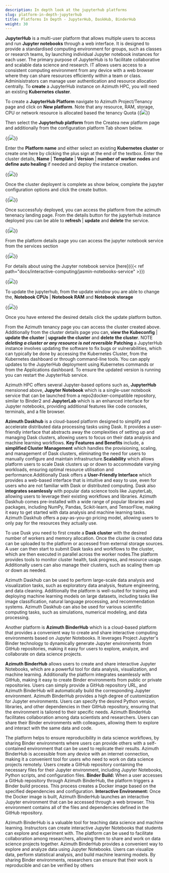 ```yaml
---
description: In depth look at the jupyterhub platforms
slug: platform-in-depth-jupyterhub
title: Platforms In Depth - JupyterHub, DaskHub, BinderHub
weight: 30
---
```

**JupyterHub** is a multi-user platform that allows multiple users to access and run **Jupyter notebooks** through a web interface.
It is designed to provide a standardised computing environment for groups, such as classes or research teams, by launching individual
Jupyter notebook instances for each user. The primary purpose of JupyterHub is to facilitate collaborative and scalable data science and
research. IT allows users access to a consistent computing environment from any device with a web browser where they can share resources
efficiently within a team or class. Adminisistrators can manage user authentication and resource allocation centrally.
To **create** a JupyterHub instance on Azimuth HPC, you will need an existing **Kubernetes cluster**.

To create a **JupyterHub Platform** navigate to Azimuth Project/Tenancy page and click on **New platform**. Note that any resource, RAM, storage, CPU or network resource is allocated based the tenancy Quota
  {{<image src="img/docs/azimuth-images/azimuth-new-platform-jupyterhub.jpg" caption="New platform" wrapper="col-9 mx-auto" wrapper="text-center">}}

Then select the **Jupyterhub platform** from the Createa new platform page and additionally from the configuration platform
Tab shown below.

{{<image src="img/docs/azimuth-images/azimuth-jupyterhub-details.jpg" caption="New Jupyterhub platform details" wrapper="col-9 mx-auto" wrapper="text-center">}}

Enter the **Platform name** and either select an existing **Kubernetes cluster** or create one here by clicking the plus sign at the end of the textbox. Enter the cluster details, **Name** | **Template** | **Version** | **number of worker nodes** and **define auto healing** if needed and deploy the instance creation.

{{<image src="img/docs/azimuth-images/azimuth-cluster-details.jpg" caption="cluster details" wrapper="col-9 mx-auto" wrapper="text-center">}}

Once the cluster deployent is complete as show below, complete the jupyter configuration options and click the create button.

{{<image src="img/docs/azimuth-images/azimuth-cluster-deployment-complete.jpg" caption="cluster deployment complete" wrapper="col-9 mx-auto" wrapper="text-center">}}

Once successfuly deployed, you can access the platform from the azimuth tenenacy landing page. From the details button for the jupyterhub instance deployed you can be able to **refresh** | **update** and **delete** the service.

{{<image src="img/docs/azimuth-images/azimuth-jupyterhub-and-cluster-deployed.jpg" caption="jupyterhub deployment complete" wrapper="col-9 mx-auto" wrapper="text-center">}}

From the platform details page you can access the jupyter notebook service from the services section
  
{{<image src="img/docs/azimuth-images/azimuth-jupyterhub-platform-details-page.jpg" caption="jupyterhub details" wrapper="col-9 mx-auto" wrapper="text-center">}}

For details about using the Jupyter notebook service [here]({{< ref path="docs/interactive-computing/jasmin-notebooks-service" >}})

{{<image src="img/docs/azimuth-images/azimuth-jupyterhub-service.jpg" caption="jupyterhub services" wrapper="col-9 mx-auto" wrapper="text-center">}}

To  update the jupyterhub, from the update window you are able to change the, **Notebook CPUs** | **Notebook RAM** and **Notebook storage**

{{<image src="img/docs/azimuth-images/azimututh-jupyterhub-update.jpg" caption="jupyterhub update" wrapper="col-9 mx-auto" wrapper="text-center">}}

Once you have entered the desired details click the update platform button.

From the Azimuth tenancy page you can access the cluster created above. Additionally from the cluster details page you can, **view the Kubeconfig** | **update the cluster** | **upgrade the cluster** and **delete the cluster**. NOTE ***deleting a cluster or any resource is not reversible*** **Patching** a JupyterHub instance involves updating the software to fix bugs or vulnerabilities, which can typically be done by accessing the Kubernetes Cluster, from the Kubernetes dashboard or through command-line tools. You can apply updates to the JupyterHub deployment using Kubernetes commands or from the Applications dashboard. To ensure the updated version is running you can restart the JupyterHub service.

Azimuth HPC offers several Jupyter-based options such as, **JupyterHub** mensioned above, **Jupyter Notebook** which is a single-user notebook service that can be launched from a repo2docker-compatible repository, similar to Binder2 and **JupyterLab** which is an enhanced interface for Jupyter notebooks, providing additional features like code consoles, terminals, and a file browser.

**Azimuth Daskhub** is a cloud-based platform designed to simplify and accelerate distributed data processing tasks using Dask. It provides a user-friendly interface that abstracts away the complexities of setting up and managing Dask clusters, allowing users to focus on their data analysis and machine learning workflows.
**Key Features and Benefits** include, a **simplified Cluster Management** which handles the provisioning, scaling, and management of Dask clusters, eliminating the need for users to manually configure and maintain infrastructure.**Scalability** which allows platform users to scale Dask clusters up or down to accommodate varying workloads, ensuring optimal resource utilisation and performance.Additionally Dask offers a **User-Friendly Interface** which provides a web-based interface that is intuitive and easy to use, even for users who are not familiar with Dask or distributed computing. Dask also **integrates seamlessly** with popular data science tools like JupyterLab, allowing users to leverage their existing workflows and libraries. Azimuth Daskhub comes pre-installed with a wide range of popular libraries and packages, including NumPy, Pandas, Scikit-learn, and TensorFlow, making it easy to get started with data analysis and machine learning tasks. Azimuth Daskhub offers a pay-as-you-go pricing model, allowing users to only pay for the resources they actually use.

To use Dusk you need to first create a **Dask cluster** with the desired number of workers and memory allocation. Once the cluster is created data can be uploaded to the platform or accessed from external storage sources. A user can then start to submit Dask tasks and workflows to the cluster, which are then executed in parallel across the worker nodes.The platform provides tools to monitor cluster health, task progress, and resource usage. Additionally users can also manage their clusters, such as scaling them up or down as needed.

Azimuth Daskhub can be used to perform large-scale data analysis and visualization tasks, such as exploratory data analysis, feature engineering, and data cleaning. Additionally the platform is well-suited for training and deploying machine learning models on large datasets, including tasks like image classification, natural language processing, and recommendation systems. Azimuth Daskhub can also be used for various scientific computing tasks, such as simulations, numerical modeling, and data processing.

Another platform is **Azimuth BinderHub** which is a cloud-based platform that provides a convenient way to create and share interactive computing environments based on Jupyter Notebooks. It leverages Project Jupyter's Binder technology to dynamically generate Jupyter environments from GitHub repositories, making it easy for users to explore, analyze, and collaborate on data science projects.

**Azimuth BinderHub** allows users to create and share interactive Jupyter Notebooks, which are a powerful tool for data analysis, visualization, and machine learning. Additionally the platform integrates seamlessly with GitHub, making it easy to create Binder environments from public or private repositories. Users can simply provide a GitHub repository URL, and Azimuth BinderHub will automatically build the corresponding Jupyter environment. Azimuth BinderHub provides a high degree of customization for Jupyter environments. Users can specify the desired Python version, libraries, and other dependencies in their GitHub repository, ensuring that the environment is tailored to their specific needs. Azimuth BinderHub facilitates collaboration among data scientists and researchers. Users can share their Binder environments with colleagues, allowing them to explore and interact with the same data and code.

The platform helps to ensure reproducibility in data science workflows, by sharing Binder environments where users can provide others with a self-contained environment that can be used to replicate their results. Azimuth BinderHub is accessible from any device with an internet connection, making it a convenient tool for users who need to work on data science projects remotely. Users create a GitHub repository containing the necessary files for their Jupyter environment, including Jupyter Notebooks, Python scripts, and configuration files.
**Binder Build:** When a user accesses a GitHub repository through Azimuth BinderHub, the platform triggers a Binder build process. This process creates a Docker image based on the specified dependencies and configuration.
**Interactive Environment:** Once the Docker image is built, Azimuth BinderHub launches an interactive Jupyter environment that can be accessed through a web browser. This environment contains all of the files and dependencies defined in the GitHub repository.

Azimuth BinderHub is a valuable tool for teaching data science and machine learning. Instructors can create interactive Jupyter Notebooks that students can explore and experiment with. The platform can be used to facilitate collaboration among researchers, allowing them to share and work on data science projects together. Azimuth BinderHub provides a convenient way to explore and analyze data using Jupyter Notebooks.
Users can visualize data, perform statistical analysis, and build machine learning models. By sharing Binder environments, researchers can ensure that their work is reproducible and can be verified by others
